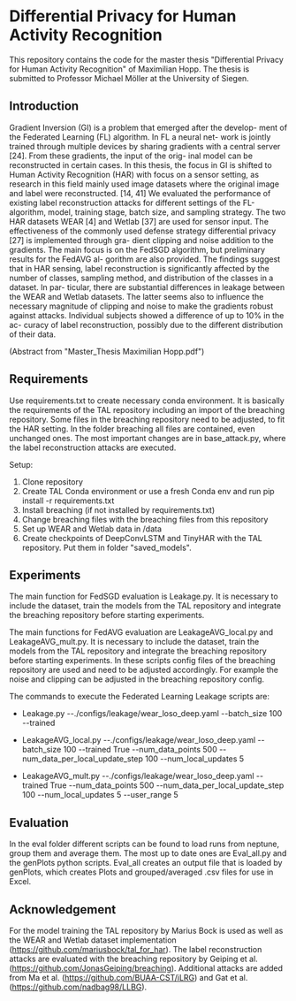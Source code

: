 # Differential Privacy for Human Activity Recognition

This repository contains the code for the master thesis "Differential Privacy for Human Activity Recognition" of Maximilian Hopp.
The thesis is submitted to Professor Michael Möller at the University of Siegen.


## Introduction
Gradient Inversion (GI) is a problem that emerged after the develop-
ment of the Federated Learning (FL) algorithm. In FL a neural net-
work is jointly trained through multiple devices by sharing gradients
with a central server [24]. From these gradients, the input of the orig-
inal model can be reconstructed in certain cases. In this thesis, the
focus in GI is shifted to Human Activity Recognition (HAR) with focus
on a sensor setting, as research in this field mainly used image datasets
where the original image and label were reconstructed. [14, 41] We
evaluated the performance of existing label reconstruction attacks for
different settings of the FL-algorithm, model, training stage, batch size,
and sampling strategy. The two HAR datasets WEAR [4] and Wetlab
[37] are used for sensor input. The effectiveness of the commonly used
defense strategy differential privacy [27] is implemented through gra-
dient clipping and noise addition to the gradients. The main focus is
on the FedSGD algorithm, but preliminary results for the FedAVG al-
gorithm are also provided. The findings suggest that in HAR sensing,
label reconstruction is significantly affected by the number of classes,
sampling method, and distribution of the classes in a dataset. In par-
ticular, there are substantial differences in leakage between the WEAR
and Wetlab datasets. The latter seems also to influence the necessary
magnitude of clipping and noise to make the gradients robust against
attacks. Individual subjects showed a difference of up to 10% in the ac-
curacy of label reconstruction, possibly due to the different distribution
of their data.

(Abstract from "Master_Thesis Maximilian Hopp.pdf")

## Requirements
Use requirements.txt to create necessary conda environment.
It is basically the requirements of the TAL repository including an import of the breaching repository.
Some files in the breaching repository need to be adjusted, to fit the HAR setting.
In the folder breaching all files are contained, even unchanged ones. 
The most important changes are in base_attack.py, where the label reconstruction attacks are executed.

Setup:
1. Clone repository
2. Create TAL Conda environment or use a fresh Conda env and run pip install -r requirements.txt
3. Install breaching (if not installed by requirements.txt)
4. Change breaching files with the breaching files from this repository
5. Set up WEAR and Wetlab data in /data
6. Create checkpoints of DeepConvLSTM and TinyHAR with the TAL repository. Put them in folder "saved_models".


## Experiments
The main function for FedSGD evaluation is Leakage.py. 
It is necessary to include the dataset, train the models from the TAL repository and integrate the breaching repository before starting experiments.

The main functions for FedAVG evaluation are LeakageAVG_local.py and LeakageAVG_mult.py.
It is necessary to include the dataset, train the models from the TAL repository and integrate the breaching repository before starting experiments.
In these scripts config files of the breaching repository are used and need to be adjusted accordingly. 
For example the noise and clipping can be adjusted in the breaching repository config.

The commands to execute the Federated Learning Leakage scripts are:
- <p>Leakage.py --./configs/leakage/wear_loso_deep.yaml --batch_size 100 --trained </p>
- <p>LeakageAVG_local.py --./configs/leakage/wear_loso_deep.yaml --batch_size 100 --trained True --num_data_points 500 --num_data_per_local_update_step 100 --num_local_updates 5</p>
- <p>LeakageAVG_mult.py --./configs/leakage/wear_loso_deep.yaml --trained True --num_data_points 500 --num_data_per_local_update_step 100 --num_local_updates 5 --user_range 5</p>

## Evaluation
In the eval folder different scripts can be found to load runs from neptune, group them and average them. 
The most up to date ones are Eval_all.py and the genPlots python scripts. 
Eval_all creates an output file that is loaded by genPlots, which creates Plots and grouped/averaged .csv files for use in Excel. 

## Acknowledgement
For the model training the TAL repository by Marius Bock is used as well as the WEAR and Wetlab dataset implementation (https://github.com/mariusbock/tal_for_har).
The label reconstruction attacks are evaluated with the breaching repository by Geiping et al. (https://github.com/JonasGeiping/breaching).
Additional attacks are added from Ma et al. (https://github.com/BUAA-CST/iLRG) and Gat et al. (https://github.com/nadbag98/LLBG). 
